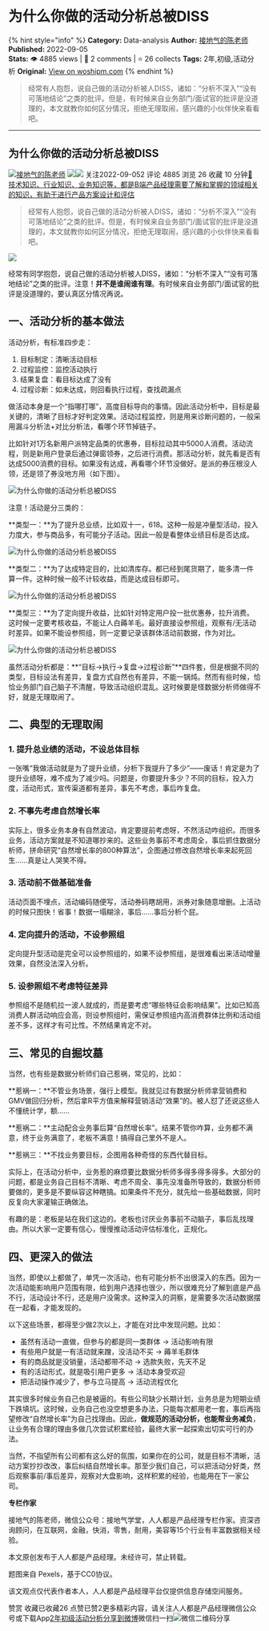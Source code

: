 # 为什么你做的活动分析总被DISS
{% hint style="info" %}
**Category:** Data-analysis
**Author:** [接地气的陈老师](https://www.woshipm.com/u/773891)
**Published:** 2022-09-05  
**Stats:** 👁️ 4885 views | 💬 2 comments | ⭐ 26 collects
**Tags:** 2年,初级,活动分析
**Original:** [View on woshipm.com](https://www.woshipm.com/data-analysis/5590696.html)
{% endhint %}
> 经常有人抱怨，说自己做的活动分析被人DISS，诸如：“分析不深入”“没有可落地结论”之类的批评。但是，有时候来自业务部门/面试官的批评是没道理的，本文就教你如何区分情况，拒绝无理取闹，感兴趣的小伙伴快来看看吧。

---

## 为什么你做的活动分析总被DISS

[![](https://image.woshipm.com/wp-files/2019/08/0GkAbc8ZooEsibtWEUNO.png!/both/72x72)](https://www.woshipm.com/u/773891)[接地气的陈老师](https://www.woshipm.com/u/773891) ![](https://static.woshipm.com/tag/1121_1@2x.png)![](https://static.woshipm.com/tag/2103_1@2x.png) 关注2022-09-052 评论 4885 浏览 26 收藏 10 分钟[🔗 技术知识、行业知识、业务知识等，都是B端产品经理需要了解和掌握的领域相关的知识，有助于进行产品方案设计和评估](https://ke.qidianla.com/courses/bcpm)

> 经常有人抱怨，说自己做的活动分析被人DISS，诸如：“分析不深入”“没有可落地结论”之类的批评。但是，有时候来自业务部门/面试官的批评是没道理的，本文就教你如何区分情况，拒绝无理取闹，感兴趣的小伙伴快来看看吧。

![](https://image.woshipm.com/wp-files/2022/09/tuJa09JrzkBe5KE0URqp.jpg)

经常有同学抱怨，说自己做的活动分析被人DISS，诸如：“分析不深入”“没有可落地结论”之类的批评。注意！**并不是谁闹谁有理**。有时候来自业务部门/面试官的批评是没道理的，要认真区分情况再说。

## 一、活动分析的基本做法

活动分析，有标准四步走：

1.  目标制定：清晰活动目标
2.  过程监控：监控活动执行
3.  结果复盘：看目标达成了没有
4.  过程诊断：如未达成，则回看执行过程，查找疏漏点

做活动本身是一个“指哪打哪”，高度目标导向的事情。因此活动分析中，目标是最关键的，清晰了目标才好判定效果。活动过程监控，则是用来诊断问题的，一般采用漏斗分析法+对比分析法，看哪个环节掉链子。

比如针对1万名新用户派特定品类的优惠券，目标拉动其中5000人消费。活动流程，则是新用户登录后通过弹窗领券，之后进行消费。那活动分析，就先看是否有达成5000消费的目标。如果没有达成，再看哪个环节没做好。是派的券压根没人领，还是领了券没地方用（如下图）。

![为什么你做的活动分析总被DISS](https://image.yunyingpai.com/wp/2022/09/lIwQoQl2XwX6Lldtz52C.png)

注意！活动是分三类的：

**类型一：**为了提升总业绩，比如双十一，618。这种一般是冲量型活动，投入力度大，参与商品多，有可能分子活动。因此一般是看整体业绩目标是否达成。

![为什么你做的活动分析总被DISS](https://image.yunyingpai.com/wp/2022/09/Kdejxq9R41kTF9NKrDUV.png)

**类型二：**为了达成特定目的，比如清库存。都已经到尾货期了，能多清一件算一件。这种时候一般不计较收益，而是达成目标即可。

![为什么你做的活动分析总被DISS](https://image.yunyingpai.com/wp/2022/09/gtTjNPLvKEnCK6ScNrf7.png)

**类型三：**为了定向提升收益，比如针对特定用户投一批优惠券，拉升消费。这时候一定要考核收益，不能让人白薅羊毛。最好直接设参照组，观察有/无活动时差异。如果不能设参照组，则一定要记录该群体活动前数据，作为对比。

![为什么你做的活动分析总被DISS](https://image.yunyingpai.com/wp/2022/09/NodGtPROwFVmmshvxQHJ.png)

虽然活动分析都是：**“目标→执行→复盘→过程诊断”**四件套，但是根据不同的类型，目标设法有差异，复盘方式自然也有差异，不能一锅炖。然而有些时候，恰恰业务部门自己脑子不清醒，导致活动组织混乱。这时候要是怪数据分析师做得不好，就是无理取闹了。

## 二、典型的无理取闹

### 1\. 提升总业绩的活动，不设总体目标

一张嘴“我做活动就是为了提升业绩，分析下我提升了多少”——废话！肯定是为了提升业绩呀，难不成为了减少吗。问题是，你要提升多少？不同的目标，投入力度，活动形式，宣传渠道都有差异，事先不考虑，事后咋复盘。

### 2\. 不事先考虑自然增长率

实际上，很多业务本身有自然波动，肯定要提前考虑呀，不然活动咋组织。而很多业务，活动方案就是不知道哪抄来的。这些业务事前不考虑周全，事后抓住数据分析师，拼命研究“自然增长率的800种算法”，企图通过修改自然增长率来起死回生……真是让人哭笑不得。

### 3\. 活动前不做基础准备

活动页面不埋点，活动编码随便写，活动券码瞎胡用，派券对象随意增删。上活动的时候只图快！省事！数据一塌糊涂，事后……事后分析个屁。

### 4\. 定向提升的活动，不设参照组

定向提升型活动是完全可以设参照组的，如果不设参照组，是很难看出来活动增量效果，自然没法深入分析。

### 5\. 设参照组不考虑特征差异

参照组不是随机拉一波人就成的，而是要考虑“哪些特征会影响结果”。比如已知高消费人群活动响应会高，则设参照组时，需保证参照组内高消费群体比例和活动组差不多，这样才有可比性。不然结果肯定不对。

## 三、常见的自掘坟墓

当然，也有些是数据分析师们自己惹祸，常见的，比如：

**惹祸一：**不管业务场景，强行上模型。我就见过有数据分析师拿营销费和GMV做回归分析，然后拿R平方值来解释营销活动“效果”的。被人怼了还说这些人不懂统计学，额……

**惹祸二：**主动配合业务事后算“自然增长率”。结果不管你咋算，业务都不满意，终于业务满意了，老板不满意！搞得自己里外不是人。

**惹祸三：**不找业务要目标，企图用各种奇怪的东西代替目标。

实际上，在活动分析中，业务惹的麻烦要比数据分析师多得多得多得多。大部分的问题，都是业务自己目标不清晰、考虑不周全、事先没准备所导致的，数据分析师要做的，更多是不要纵容这种瞎搞。如果条件不充分，就先给一些基础数据，同时反复向大家灌输正确做法。

有趣的是：老板是站在我们这边的。老板也讨厌业务事前不动脑子，事后乱找理由。所以大家一定要有信心，慢慢推动活动评估标准化，正规化。

## 四、更深入的做法

当然，即使以上都做了，单凭一次活动，也有可能分析不出很深入的东西。因为一次活动能影响用户范围有限，给到用户选择也很少，所以很难充分了解到底是产品不行，活动设计不行，还是用户没需求。这种深入的洞察，是需要多次活动数据摆在一起看，才能发现的。

以下这些场景，都得至少做2次以上，才能在对比中发现问题。比如：

*   虽然有活动一直做，但参与的都是同一类群体 → 活动影响有限
*   有些用户就是一有活动就来蹭，没活动不买 → 薅羊毛群体
*   有的商品就是没销量，活动都带不动 → 选款失败，先天不足
*   有的活动形式，就是吸引用户更多 → 活动本身受欢迎
*   把活动操作减少了，参与立马提高 → 活动流程优化

其实很多时候业务自己也是被逼的。有些公司缺少长期计划，业务总是为短期业绩下跌填坑。这时候，业务自己也没空想更多办法，只能每次都用老一套，事后再指望修改“自然增长率”为自己找理由。因此，**做规范的活动分析，也能帮业务减负**，让业务有合理的理由多做几次尝试积累经验，最终大家一起探索出切实可行的办法。

当然，不指望所有公司都有这么好的氛围，如果你在的公司，就是目标不清晰，活动方案抄抄改改，事后纠结自然增长率。那至少我们自己，可以把活动分好类，然后观察事前/事后差异，观察对大盘影响，这样积累的经验，也能用在下一家公司。

**专栏作家**

接地气的陈老师，微信公众号：接地气学堂，人人都是产品经理专栏作家。资深咨询顾问，在互联网，金融，快消，零售，耐用，美容等15个行业有丰富数据相关经验。

本文原创发布于人人都是产品经理。未经许可，禁止转载。

题图来自 Pexels，基于CC0协议。

该文观点仅代表作者本人，人人都是产品经理平台仅提供信息存储空间服务。

赞赏 收藏已收藏26 点赞已赞2更多精彩内容，请关注人人都是产品经理微信公众号或下载App[2年](https://www.woshipm.com/tag/2%e5%b9%b4)[初级](https://www.woshipm.com/tag/%e5%88%9d%e7%ba%a7)[活动分析](https://www.woshipm.com/tag/%e6%b4%bb%e5%8a%a8%e5%88%86%e6%9e%90)[分享到微博](https://service.weibo.com/share/share.php?appkey=2775287854&title=为什么你做的活动分析总被DISS&url=https://www.woshipm.com/data-analysis/5590696.html&pic=https://image.woshipm.com/wp-files/2022/09/tuJa09JrzkBe5KE0URqp.jpg)微信扫一扫![微信二维码](https://api.pwmqr.com/qrcode/create/?url=https://www.woshipm.com/data-analysis/5590696.html)分享